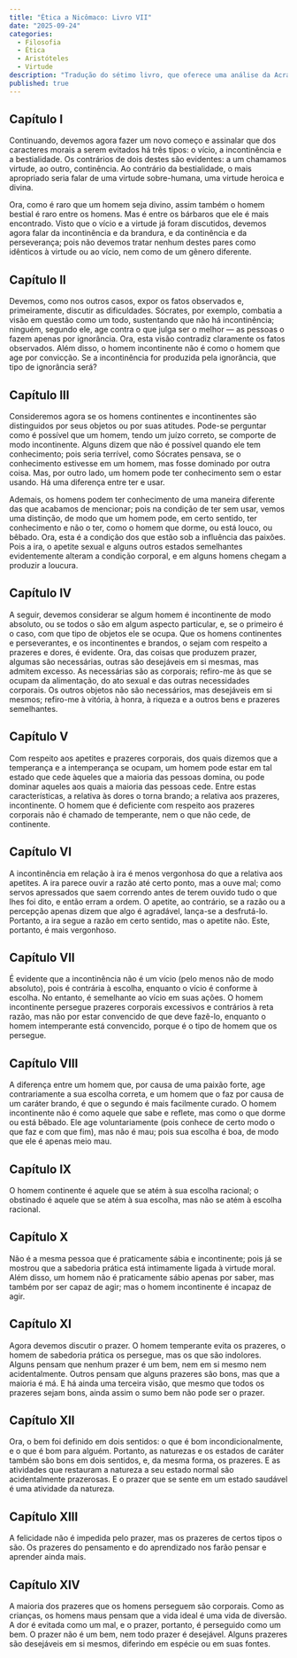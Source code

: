 ```yaml
---
title: "Ética a Nicômaco: Livro VII"
date: "2025-09-24"
categories:
  - Filosofia
  - Ética
  - Aristóteles
  - Virtude
description: "Tradução do sétimo livro, que oferece uma análise da Acrasia (a fraqueza da vontade ou incontinência) e do Prazer. Aristóteles explora por que os homens agem contra o seu melhor juízo."
published: true
---
```


## Capítulo I

Continuando, devemos agora fazer um novo começo e assinalar que dos caracteres morais a serem evitados há três tipos: o vício, a incontinência e a bestialidade. Os contrários de dois destes são evidentes: a um chamamos virtude, ao outro, continência. Ao contrário da bestialidade, o mais apropriado seria falar de uma virtude sobre-humana, uma virtude heroica e divina.

Ora, como é raro que um homem seja divino, assim também o homem bestial é raro entre os homens. Mas é entre os bárbaros que ele é mais encontrado. Visto que o vício e a virtude já foram discutidos, devemos agora falar da incontinência e da brandura, e da continência e da perseverança; pois não devemos tratar nenhum destes pares como idênticos à virtude ou ao vício, nem como de um gênero diferente.

## Capítulo II

Devemos, como nos outros casos, expor os fatos observados e, primeiramente, discutir as dificuldades. Sócrates, por exemplo, combatia a visão em questão como um todo, sustentando que não há incontinência; ninguém, segundo ele, age contra o que julga ser o melhor — as pessoas o fazem apenas por ignorância. Ora, esta visão contradiz claramente os fatos observados. Além disso, o homem incontinente não é como o homem que age por convicção. Se a incontinência for produzida pela ignorância, que tipo de ignorância será?

## Capítulo III

Consideremos agora se os homens continentes e incontinentes são distinguidos por seus objetos ou por suas atitudes. Pode-se perguntar como é possível que um homem, tendo um juízo correto, se comporte de modo incontinente. Alguns dizem que não é possível quando ele tem conhecimento; pois seria terrível, como Sócrates pensava, se o conhecimento estivesse em um homem, mas fosse dominado por outra coisa. Mas, por outro lado, um homem pode ter conhecimento sem o estar usando. Há uma diferença entre ter e usar.

Ademais, os homens podem ter conhecimento de uma maneira diferente das que acabamos de mencionar; pois na condição de ter sem usar, vemos uma distinção, de modo que um homem pode, em certo sentido, ter conhecimento e não o ter, como o homem que dorme, ou está louco, ou bêbado. Ora, esta é a condição dos que estão sob a influência das paixões. Pois a ira, o apetite sexual e alguns outros estados semelhantes evidentemente alteram a condição corporal, e em alguns homens chegam a produzir a loucura.

## Capítulo IV

A seguir, devemos considerar se algum homem é incontinente de modo absoluto, ou se todos o são em algum aspecto particular, e, se o primeiro é o caso, com que tipo de objetos ele se ocupa. Que os homens continentes e perseverantes, e os incontinentes e brandos, o sejam com respeito a prazeres e dores, é evidente. Ora, das coisas que produzem prazer, algumas são necessárias, outras são desejáveis em si mesmas, mas admitem excesso. As necessárias são as corporais; refiro-me às que se ocupam da alimentação, do ato sexual e das outras necessidades corporais. Os outros objetos não são necessários, mas desejáveis em si mesmos; refiro-me à vitória, à honra, à riqueza e a outros bens e prazeres semelhantes.

## Capítulo V

Com respeito aos apetites e prazeres corporais, dos quais dizemos que a temperança e a intemperança se ocupam, um homem pode estar em tal estado que cede àqueles que a maioria das pessoas domina, ou pode dominar aqueles aos quais a maioria das pessoas cede. Entre estas características, a relativa às dores o torna brando; a relativa aos prazeres, incontinente. O homem que é deficiente com respeito aos prazeres corporais não é chamado de temperante, nem o que não cede, de continente.

## Capítulo VI

A incontinência em relação à ira é menos vergonhosa do que a relativa aos apetites. A ira parece ouvir a razão até certo ponto, mas a ouve mal; como servos apressados que saem correndo antes de terem ouvido tudo o que lhes foi dito, e então erram a ordem. O apetite, ao contrário, se a razão ou a percepção apenas dizem que algo é agradável, lança-se a desfrutá-lo. Portanto, a ira segue a razão em certo sentido, mas o apetite não. Este, portanto, é mais vergonhoso.

## Capítulo VII

É evidente que a incontinência não é um vício (pelo menos não de modo absoluto), pois é contrária à escolha, enquanto o vício é conforme à escolha. No entanto, é semelhante ao vício em suas ações. O homem incontinente persegue prazeres corporais excessivos e contrários à reta razão, mas não por estar convencido de que deve fazê-lo, enquanto o homem intemperante está convencido, porque é o tipo de homem que os persegue.

## Capítulo VIII

A diferença entre um homem que, por causa de uma paixão forte, age contrariamente a sua escolha correta, e um homem que o faz por causa de um caráter brando, é que o segundo é mais facilmente curado. O homem incontinente não é como aquele que sabe e reflete, mas como o que dorme ou está bêbado. Ele age voluntariamente (pois conhece de certo modo o que faz e com que fim), mas não é mau; pois sua escolha é boa, de modo que ele é apenas meio mau.

## Capítulo IX

O homem continente é aquele que se atém à sua escolha racional; o obstinado é aquele que se atém à sua escolha, mas não se atém à escolha racional.

## Capítulo X

Não é a mesma pessoa que é praticamente sábia e incontinente; pois já se mostrou que a sabedoria prática está intimamente ligada à virtude moral. Além disso, um homem não é praticamente sábio apenas por saber, mas também por ser capaz de agir; mas o homem incontinente é incapaz de agir.

## Capítulo XI

Agora devemos discutir o prazer. O homem temperante evita os prazeres, o homem de sabedoria prática os persegue, mas os que são indolores. Alguns pensam que nenhum prazer é um bem, nem em si mesmo nem acidentalmente. Outros pensam que alguns prazeres são bons, mas que a maioria é má. E há ainda uma terceira visão, que mesmo que todos os prazeres sejam bons, ainda assim o sumo bem não pode ser o prazer.

## Capítulo XII

Ora, o bem foi definido em dois sentidos: o que é bom incondicionalmente, e o que é bom para alguém. Portanto, as naturezas e os estados de caráter também são bons em dois sentidos, e, da mesma forma, os prazeres. E as atividades que restauram a natureza a seu estado normal são acidentalmente prazerosas. E o prazer que se sente em um estado saudável é uma atividade da natureza.

## Capítulo XIII

A felicidade não é impedida pelo prazer, mas os prazeres de certos tipos o são. Os prazeres do pensamento e do aprendizado nos farão pensar e aprender ainda mais.

## Capítulo XIV

A maioria dos prazeres que os homens perseguem são corporais. Como as crianças, os homens maus pensam que a vida ideal é uma vida de diversão. A dor é evitada como um mal, e o prazer, portanto, é perseguido como um bem. O prazer não é um bem, nem todo prazer é desejável. Alguns prazeres são desejáveis em si mesmos, diferindo em espécie ou em suas fontes.
